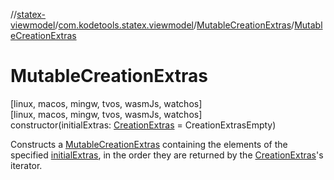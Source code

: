 //[statex-viewmodel](../../../index.md)/[com.kodetools.statex.viewmodel](../index.md)/[MutableCreationExtras](index.md)/[MutableCreationExtras](-mutable-creation-extras.md)

# MutableCreationExtras

[linux, macos, mingw, tvos, wasmJs, watchos]\
[linux, macos, mingw, tvos, wasmJs, watchos]\
constructor(initialExtras: [CreationExtras](../-creation-extras/index.md) = CreationExtrasEmpty)

Constructs a [MutableCreationExtras](index.md) containing the elements of the specified [initialExtras](../../../../statex-viewmodel/com.kodetools.statex.viewmodel/-mutable-creation-extras/[60]init[62].md), in the order they are returned by the [CreationExtras](../-creation-extras/index.md)'s iterator.
